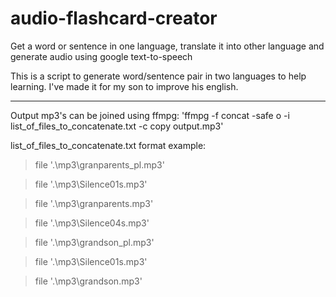 # audio-flashcard-creator

Get a word or sentence in one language, translate it into other language and generate audio using google text-to-speech

This is a script to generate word/sentence pair in two languages to help learning. I've made it for my son to improve his english.

---

Output mp3's can be joined using ffmpg: 'ffmpg -f concat -safe o -i list_of_files_to_concatenate.txt -c copy output.mp3'

list_of_files_to_concatenate.txt format example:

>file '.\mp3\granparents_pl.mp3'

>file '.\mp3\Silence01s.mp3'

>file '.\mp3\granparents.mp3'

>file '.\mp3\Silence04s.mp3'

>file '.\mp3\grandson_pl.mp3'

>file '.\mp3\Silence01s.mp3'

>file '.\mp3\grandson.mp3'
